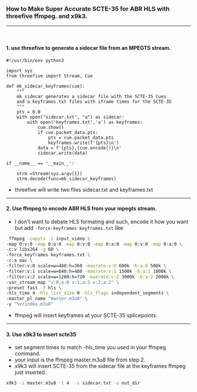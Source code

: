 ### How to Make Super Accurate SCTE-35 for ABR HLS with threefive ffmpeg. and x9k3.   
---
<BR>

#### 1. use threefive to generate a sidecar file from an MPEGTS stream.

```py3
#!/usr/bin/env python3

import sys
from threefive import Stream, Cue

def mk_sidecar_keyframes(cue):
    """
    mk_sidecar generates a sidecar file with the SCTE-35 Cues
    and a keyframes.txt files with iframe times for the SCTE-35
    """
    pts = 0.0
    with open("sidecar.txt", "a") as sidecar:
        with open('keyframes.txt','a') as keyframes:
            cue.show()
            if cue.packet_data.pts:
                pts = cue.packet_data.pts
                keyframes.write(f'{pts}\n')
            data = f'{pts},{cue.encode()}\n'
            sidecar.write(data)

if __name__ == '__main__':

    strm =Stream(sys.argv[1])
    strm.decode(func=mk_sidecar_keyframes)
```

* threefive will write two files sidecar.txt and keyframes.txt
---


#### 2. Use ffmpeg to encode ABR HLS from your mpegts stream.

* I don't want to debate HLS formating and such, encode it how you want but add  `-force-keyframes keyframes.txt` like

```sh 
 ffmpeg -copyts -i input_video \
-map 0:v:0 -map 0:a:0 -map 0:v:0 -map 0:a:0 -map 0:v:0 -map 0:a:0 \
-c:v libx264 -g 60 \
-force_keyframes keyframes.txt \
-c:a aac \
-filter:v:0 scale=w=480:h=360 -maxrate:v:0 600k -b:a:0 500k \
-filter:v:1 scale=w=640:h=480 -maxrate:v:1 1500k -b:a:1 1000k \
-filter:v:2 scale=w=1280:h=720 -maxrate:v:2 3000k -b:a:2 2000k \
-var_stream_map "v:0,a:0 v:1,a:1 v:2,a:2" \
-preset fast -f hls \
-hls_time 4 -hls_list_size 0 -hls_flags independent_segments \
-master_pl_name "master.m3u8" \
-y "%v/index.m3u8"
``` 

* ffmpeg will insert keyframes at your SCTE-35 splicepoints.
---

#### 3. Use x9k3 to insert scte35

* set segment times to match -hls_time you used in your ffmpeg command.
* your input is the ffmpeg master.m3u8 file from step 2.
* x9k3 will insert SCTE-35 from the sidecar file at the keyframes ffmpeg just inserted.
```sh
x9k3 -i master.m3u8 -t 4  -s sidecar.txt -o out_dir
```

  
